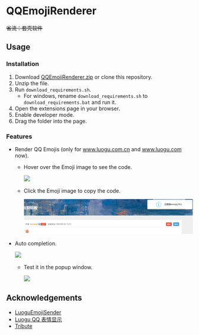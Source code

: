 # QQEmojiRenderer

~~省流：套壳软件~~

## Usage

### Installation

1. Download [QQEmojiRenderer.zip](https://github.com/danielqfmai/QQEmojiRenderer/archive/refs/heads/master.zip) or clone this repository.
2. Unzip the file.
3. Run `download_requirements.sh`.
    - For windows, rename `download_requirements.sh` to `download_requirements.bat` and run it.
4. Open the extensions page in your browser.
5. Enable developer mode.
6. Drag the folder into the page.

### Features

- Render QQ Emojis (only for www.luogu.com.cn and www.luogu.com now).
  - Hover over the Emoji image to see the code.
    
    ![](pics/1.png)
  - Click the Emoji image to copy the code.
    
    ![](pics/2.png)
- Auto completion.
  
  ![](pics/3.png)
  - Test it in the popup window.
    
    ![](pics/4.png)

## Acknowledgements

- [LuoguEmojiSender](https://github.com/Maxmilite/LuoguEmojiSender)
- [Luogu QQ 表情显示](https://greasyfork.org/zh-CN/scripts/494552-luogu-qq-%E8%A1%A8%E6%83%85%E6%98%BE%E7%A4%BA)
- [Tribute](https://github.com/zurb/tribute)
